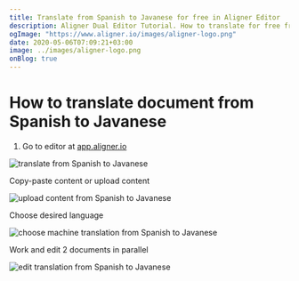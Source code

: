 ```yaml
---
title: Translate from Spanish to Javanese for free in Aligner Editor
description: Aligner Dual Editor Tutorial. How to translate for free from Spanish to Javanese. Aligner is multilingual document management platform. 
ogImage: "https://www.aligner.io/images/aligner-logo.png"
date: 2020-05-06T07:09:21+03:00
image: ../images/aligner-logo.png
onBlog: true
---
```


# How to translate document from Spanish to Javanese

1. Go to editor at [app.aligner.io](https://app.aligner.io "Aligner App web page")

![translate from Spanish to Javanese](../aligner-blank-editor.png "translate from Spanish to Javanese")

Copy-paste content or upload content

![upload content from Spanish to Javanese](../aligner-uploaded-document.png "upload content from Spanish to Javanese")

Choose desired language

![choose machine translation from Spanish to Javanese](../aligner-language-dropdown.png "choose machine translation from Spanish to Javanese")

Work and edit 2 documents in parallel

![edit translation from Spanish to Javanese](../aligner-double-sitded-editor.png "edit translation from Spanish to Javanese")

